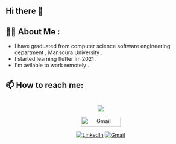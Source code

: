 ## Hi there 👋

## 👩‍💻 About Me :
- I have graduated from computer science software engineering department , Mansoura University .
- I started learning flutter im 2021 .
- I'm avilable to work remotely .

## 📫 How to reach me:

<br>
<div align="center">
    <a href="https://www.linkedin.com/in/mariam-elkhelawy-ab5183253/" target="_blank">
        <img src="https://img.shields.io/badge/LinkedIn-0077B5?style=for-the-badge&logo=linkedin&logoColor=white" target="_blank" />
    </a>
    

  <a href="mailto:mariamelkhelawy2001W@gmail.com"><img src="https://img.shields.io/badge/Gmail-red?style=flat-square&logo=gmail&logoColor=white" alt="Gmail" style="height: 25px; width: 105px;"></a>

  [![LinkedIn](https://img.shields.io/badge/LinkedIn-blue?style=flat-square&logo=linkedin)](https://www.linkedin.com/in/mariam-elkhelawy-ab5183253/)
  [![Gmail](https://img.shields.io/badge/Gmail-red?style=flat-square&logo=gmail&logoColor=white)](mailto:mariamelkhelawy2001W@gmail.com)

<!--
**Mariam-Elkhelawy/Mariam-Elkhelawy** is a ✨ _special_ ✨ repository because its `README.md` (this file) appears on your GitHub profile.

Here are some ideas to get you started:

- 🔭 I’m currently working on ...
- 🌱 I’m currently learning ...
- 👯 I’m looking to collaborate on ...
- 🤔 I’m looking for help with ...
- 💬 Ask me about ...
- 📫 How to reach me: ...
- 😄 Pronouns: ...
- ⚡ Fun fact: ...
-->
